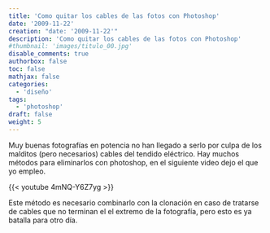 ```yaml
---
title: 'Como quitar los cables de las fotos con Photoshop'
date: '2009-11-22'
creation: "date: '2009-11-22'"
description: 'Como quitar los cables de las fotos con Photoshop'
#thumbnail: 'images/titulo_00.jpg'
disable_comments: true
authorbox: false
toc: false
mathjax: false
categories:
  - 'diseño'
tags:
  - 'photoshop'
draft: false
weight: 5
---
```

Muy buenas fotografías en potencia no han llegado a serlo por culpa de los malditos (pero necesarios) cables del tendido eléctrico. Hay muchos métodos para eliminarlos con photoshop, en el siguiente video dejo el que yo empleo.

{{< youtube 4mNQ-Y6Z7yg >}}

Este método es necesario combinarlo con la clonación en caso de tratarse de cables que no terminan el el extremo de la fotografía, pero esto es ya batalla para otro día.
